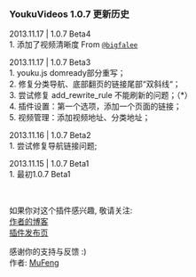 ﻿<h3>YoukuVideos 1.0.7 更新历史</h3>
<p>2013.11.17 | 1.0.7 Beta4<br>
1. 添加了视频清晰度 From <code><a href="https://github.com/bigfalee">@bigfalee</a></code><br></p>
<p>2013.11.17 | 1.0.7 Beta3<br>
1. youku.js domready部分重写；<br>
2. 修复分类导航、底部翻页的链接尾部“双斜线“；<br>
3. 尝试修复 add_rewrite_rule 不能刷新的问题；（*）<br>
4. 插件设置：第一个选项，添加一个页面的链接；<br>
5. 视频管理：添加视频地址、分类地址；<br></p>

<p>2013.11.16 | 1.0.7 Beta2<br>
1. 尝试修复导航链接问题;</p>

<p>2013.11.15 | 1.0.7 Beta1<br>
1. 最初1.0.7 Beta1</p>


﻿

<p>如果你对这个插件感兴趣, 敬请关注:<br /><a href="http://mufeng.me">作者的博客</a><br /><a href="http://mufeng.me/youku-videos.html">插件发布页</a><br /></p>
<p>感谢你的支持与反馈 :)<br />作者: <a href="http://mufeng.me">MuFeng</a></p>


